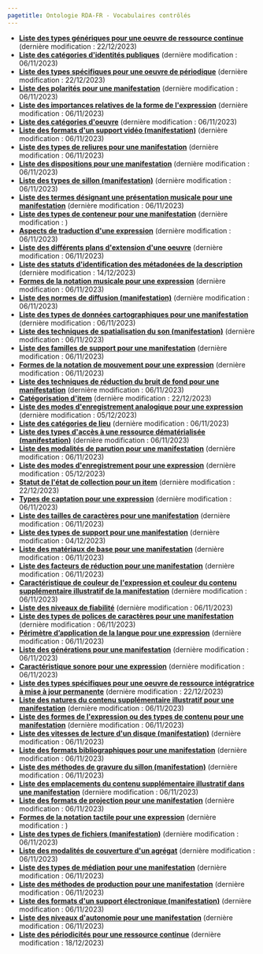 ```yaml
---
pagetitle: Ontologie RDA-FR - Vocabulaires contrôlés
---
```


<!--Ce fichier est généré automatiquement. Il ne doit pas être édité manuellement.-->

* **[Liste des types génériques pour une oeuvre de ressource continue](type-generique-oeuvre-ressource-continue.html)** (dernière modification : 22/12/2023) 
* **[Liste des catégories d'identités publiques](categorie-ipp.html)** (dernière modification : 06/11/2023) 
* **[Liste des types spécifiques pour une oeuvre de périodique](type-specifique-oeuvre-periodique.html)** (dernière modification : 22/12/2023) 
* **[Liste des polarités pour une manifestation](polarite.html)** (dernière modification : 06/11/2023) 
* **[Liste des importances relatives de la forme de l'expression](importance-relative-forme-expression.html)** (dernière modification : 06/11/2023) 
* **[Liste des catégories d'oeuvre](categorie-oeuvre.html)** (dernière modification : 06/11/2023) 
* **[Liste des formats d'un support vidéo (manifestation)](format-support-video.html)** (dernière modification : 06/11/2023) 
* **[Liste des types de reliures pour une manifestation](reliure.html)** (dernière modification : 06/11/2023) 
* **[Liste des dispositions pour une manifestation](disposition.html)** (dernière modification : 06/11/2023) 
* **[Liste des types de sillon (manifestation)](type-sillon.html)** (dernière modification : 06/11/2023) 
* **[Liste des termes désignant une présentation musicale pour une manifestation](designation-presentation-musicale.html)** (dernière modification : 06/11/2023) 
* **[Liste des types de conteneur pour une manifestation](type-conteneur.html)** (dernière modification : ) 
* **[Aspects de traduction d'une expression](aspect-traduction.html)** (dernière modification : 06/11/2023) 
* **[Liste des différents plans d'extension d'une oeuvre](plan-extension-oeuvre.html)** (dernière modification : 06/11/2023) 
* **[Liste des statuts d'identification des métadonées de la description](statut-identification.html)** (dernière modification : 14/12/2023) 
* **[Formes de la notation musicale pour une expression](forme-notation-musicale.html)** (dernière modification : 06/11/2023) 
* **[Liste des normes de diffusion (manifestation)](norme-diffusion.html)** (dernière modification : 06/11/2023) 
* **[Liste des types de données cartographiques pour une manifestation](type-donnees-cartographiques.html)** (dernière modification : 06/11/2023) 
* **[Liste des techniques de spatialisation du son (manifestation)](technique-spatialisation-son.html)** (dernière modification : 06/11/2023) 
* **[Liste des familles de support pour une manifestation](famille-support.html)** (dernière modification : 06/11/2023) 
* **[Formes de la notation de mouvement pour une expression](forme-notation-mouvement.html)** (dernière modification : 06/11/2023) 
* **[Liste des techniques de réduction du bruit de fond pour une manifestation](technique-reduction-bruit.html)** (dernière modification : 06/11/2023) 
* **[Catégorisation d'item](categorisation-item.html)** (dernière modification : 22/12/2023) 
* **[Liste des modes d'enregistrement analogique pour une expression](mode-enregistrement-analogique.html)** (dernière modification : 05/12/2023) 
* **[Liste des catégories de lieu](categorie-lieu.html)** (dernière modification : 06/11/2023) 
* **[Liste des types d'accès à une ressource dématérialisée (manifestation)](type-acces-demat.html)** (dernière modification : 06/11/2023) 
* **[Liste des modalités de parution pour une manifestation](modalite-parution.html)** (dernière modification : 06/11/2023) 
* **[Liste des modes d'enregistrement pour une expression](mode-enregistrement.html)** (dernière modification : 05/12/2023) 
* **[Statut de l'état de collection pour un item](statut-etat-collection.html)** (dernière modification : 22/12/2023) 
* **[Types de captation pour une expression](type-captation.html)** (dernière modification : 06/11/2023) 
* **[Liste des tailles de caractères pour une manifestation](taille-caracteres.html)** (dernière modification : 06/11/2023) 
* **[Liste des types de support pour une manifestation](type-support.html)** (dernière modification : 04/12/2023) 
* **[Liste des matériaux de base pour une manifestation](materiau-base.html)** (dernière modification : 06/11/2023) 
* **[Liste des facteurs de réduction pour une manifestation](facteur-reduction.html)** (dernière modification : 06/11/2023) 
* **[Caractéristique de couleur de l'expression et couleur du contenu supplémentaire illustratif de la manifestation](caracteristique-couleur.html)** (dernière modification : 06/11/2023) 
* **[Liste des niveaux de fiabilité](niveau-fiabilite.html)** (dernière modification : 06/11/2023) 
* **[Liste des types de polices de caractères pour une manifestation](type-police-caracteres.html)** (dernière modification : 06/11/2023) 
* **[Périmètre d’application de la langue pour une expression](perimetre-application-langue.html)** (dernière modification : 06/11/2023) 
* **[Liste des générations pour une manifestation](generation.html)** (dernière modification : 06/11/2023) 
* **[Caractéristique sonore pour une expression](caracteristique-sonore.html)** (dernière modification : 06/11/2023) 
* **[Liste des types spécifiques pour une oeuvre de ressource intégratrice à mise à jour permanente](type-specifique-oeuvre-ressource-integratrice.html)** (dernière modification : 22/12/2023) 
* **[Liste des natures du contenu supplémentaire illustratif pour une manifestation](nature-contenu-supplementaire-illustratif.html)** (dernière modification : 06/11/2023) 
* **[Liste des formes de l'expression ou des types de contenu pour une manifestation](forme-expression-type-contenu-manifestation.html)** (dernière modification : 06/11/2023) 
* **[Liste des vitesses de lecture d'un disque (manifestation)](vitesse-lecture.html)** (dernière modification : 06/11/2023) 
* **[Liste des formats bibliographiques pour une manifestation](format-bibliographique.html)** (dernière modification : 06/11/2023) 
* **[Liste des méthodes de gravure du sillon (manifestation)](methode-gravure-sillon.html)** (dernière modification : 06/11/2023) 
* **[Liste des emplacements du contenu supplémentaire illustratif dans une manifestation](emplacement-contenu-supplementaire-illustratif.html)** (dernière modification : 06/11/2023) 
* **[Liste des formats de projection pour une manifestation](format-projection.html)** (dernière modification : 06/11/2023) 
* **[Formes de la notation tactile pour une expression](forme-notation-tactile.html)** (dernière modification : ) 
* **[Liste des types de fichiers (manifestation)](type-fichier.html)** (dernière modification : 06/11/2023) 
* **[Liste des modalités de couverture d'un agrégat](couverture-agregat.html)** (dernière modification : 06/11/2023) 
* **[Liste des types de médiation pour une manifestation](type-mediation.html)** (dernière modification : 06/11/2023) 
* **[Liste des méthodes de production pour une manifestation](methode-production.html)** (dernière modification : 06/11/2023) 
* **[Liste des formats d'un support électronique (manifestation)](format-support-electronique.html)** (dernière modification : 06/11/2023) 
* **[Liste des niveaux d'autonomie pour une manifestation](niveau-autonomie.html)** (dernière modification : 06/11/2023) 
* **[Liste des périodicités pour une ressource continue](periodicite.html)** (dernière modification : 18/12/2023) 
